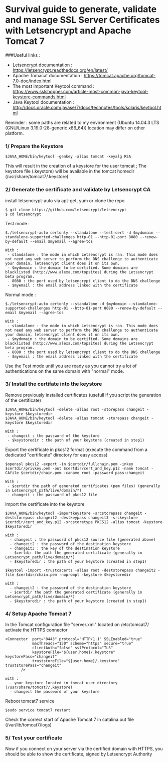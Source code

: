 # Survival guide to generate, validate and manage SSL Server Certificates with Letsencrypt and Apache Tomcat 7

###Useful links : 
- Letsencrypt documentation : https://letsencrypt.readthedocs.org/en/latest/
- Apache Tomacat documentation : https://tomcat.apache.org/tomcat-7.0-doc/index.html
- The most important Keytool command : https://www.sslshopper.com/article-most-common-java-keytool-keystore-commands.html
- Java Keytool documentation : http://docs.oracle.com/javase/7/docs/technotes/tools/solaris/keytool.html

Reminder : some paths are related to my environment (Ubuntu 14.04.3 LTS (GNU/Linux 3.19.0-28-generic x86_64)) location may differ on other platform.

### 1/ Prepare the Keystore

	$JAVA_HOME/bin/keytool -genkey -alias tomcat -keyalg RSA

This will result in the creation of a keystore for the user tomcat ; The keystore file (.keystore) will be available in the tomcat homedir (/usr/share/tomcat7/.keystore)

### 2/ Generate the certificate and validate by Letsencrypt CA

install letsencrypt-auto via apt-get, yum or clone the repo

	$ git clone https://github.com/letsencrypt/letsencrypt
	$ cd letsencrypt

Test mode : 

	$./letsencrypt-auto certonly --standalone --test-cert -d $mydomain --standalone-supported-challenges http-01 --http-01-port 8080 --renew-by-default --email $myemail --agree-tos

	With :
	 - standalone : the mode in which Letsencrypt is ran. This mode does not need any web server to perform the DNS challenge to authenticate your domain, letsencrypt client does it on its own.
	 - $mydomain : the domain to be certified. Some domains are blacklisted (http://www.alexa.com/topsites) during the Letsencrypt beta program.
	 - 8080 : the port used by letsencrypt client to do the DNS challenge
	 - $myemail : the email address linked with the certificate
	
Normal mode :
	
	$./letsencrypt-auto certonly --standalone -d $mydomain --standalone-supported-challenges http-01 --http-01-port 8080 --renew-by-default --email $myemail --agree-tos
	
	With :
	 - standalone : the mode in which Letsencrypt is ran. This mode does not need any web server to perform the DNS challenge to authenticate your domain, letsencrypt client does it on its own.
	 - $mydomain : the domain to be certified. Some domains are blacklisted (http://www.alexa.com/topsites) during the Letsencrypt beta program.
	 - 8080 : the port used by letsencrypt client to do the DNS challenge
	 - $myemail : the email address linked with the certificate
	
Use the Test mode until you are ready as you cannot try a lot of authentications on the same domain with "normal" mode.

### 3/ Install the certifate into the keystore

Remove previously installed certificates (usefull if you script the generation of the certificate)

	$JAVA_HOME/bin/keytool -delete -alias root -storepass changeit -keystore $keystoredir
	$JAVA_HOME/bin/keytool -delete -alias tomcat -storepass changeit -keystore $keystoredir

	With :
	 - changeit : the password of the keystore
	 - $keystoredir : the path of your keystore (created in step1)
	
Export the certificate in pkcs12 format (execute the command from a dedicated "certificate" directory for easy access)
	
	$openssl pkcs12 -export -in $certdir/fullchain.pem -inkey $certdir/privkey.pem -out $certdir/cert_and_key.p12 -name tomcat -CAfile $certdir/chain.pem -caname root -password pass:changeit

	With :
	 - $certdir the path of generated certificates (pem files) (generally in Letsencrypt_path/live/domain/*)
	 - changeit : the password of pkcs12 file

Import the certificate into the keystore
	 
	$JAVA_HOME/bin/keytool -importkeystore -srcstorepass changeit -deststorepass changeit2 -destkeypass changeit3 -srckeystore $certdir/cert_and_key.p12 -srcstoretype PKCS12 -alias tomcat -keystore $keystoredir
	
	with :
	  - changeit : the password of pkcs12 source file (generated above)
	  - changeit2 : the password of the destination keystore
	  - changeit3 : the key of the destination keystore
	  - $certdir the path the generated certificate (generally in Letsencrypt_path/live/domain/*)
	  - $keystoredir : the path of your keystore (created in step1)
	
	$keytool -import -trustcacerts -alias root -deststorepass changeit2 -file $certdir/chain.pem -noprompt -keystore $keystoredir

	with :
	  - changeit2 : the password of the destination keystore
	  - $certdir the path the generated certificate (generally in Letsencrypt_path/live/domain/*)
	  - $keystoredir : the path of your keystore (created in step1)
	  
### 4/ Setup Apache Tomcat 7

In the Tomcat configuration file "server.xml" located on /etc/tomcat7/ activate the HTTPS connector
    
    <Connector 	port="8443" protocol="HTTP/1.1" SSLEnabled="true"
				maxThreads="150" scheme="https" secure="true"
				clientAuth="false" sslProtocol="TLS" 
				keystoreFile="${user.home}/.keystore" keystorePass="changeit"
				truststoreFile="${user.home}/.keystore" truststorePass="changeit"
	       />
		   
	with : 
	  - your keystore located in tomcat user directory (/usr/share/tomcat7/.keystore)
	  - changeit the password of your keystore
	  
Reboot tomcat7 service

	$sudo service tomcat7 restart
	
Check the correct start of Apache Tomcat 7 in catalina.out file (/var/lib/tomcat7/logs)

### 5/ Test your certificate

Now if you connect on your server via the certified domain with HTTPS, you should be able to show the certificate, signed by Letsencrypt Authority